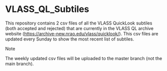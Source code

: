 # VLASS_QL_Subtiles

This repository contains 2 csv files of all the VLASS QuickLook subtiles (both accepted and rejected) that are currently in the VLASS QL archive website (https://archive-new.nrao.edu/vlass/quicklook/).
This csv files are updated every Sunday to show the most recent list of subtiles.

> [!NOTE] 
> The weekly updated csv files will be uploaded to the master branch (not the main branch).
